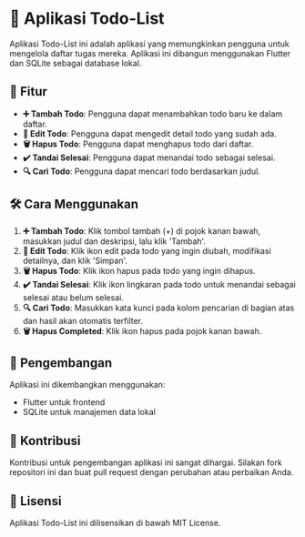 # 📝 Aplikasi Todo-List

Aplikasi Todo-List ini adalah aplikasi yang memungkinkan pengguna untuk mengelola daftar tugas mereka. Aplikasi ini dibangun menggunakan Flutter dan SQLite sebagai database lokal.

## 🌟 Fitur

- **➕ Tambah Todo**: Pengguna dapat menambahkan todo baru ke dalam daftar.
- **📝 Edit Todo**: Pengguna dapat mengedit detail todo yang sudah ada.
- **🗑️ Hapus Todo**: Pengguna dapat menghapus todo dari daftar.
- **✔️ Tandai Selesai**: Pengguna dapat menandai todo sebagai selesai.
- **🔍 Cari Todo**: Pengguna dapat mencari todo berdasarkan judul.

## 🛠️ Cara Menggunakan

1. **➕ Tambah Todo**: Klik tombol tambah (+) di pojok kanan bawah, masukkan judul dan deskripsi, lalu klik 'Tambah'.
2. **📝 Edit Todo**: Klik ikon edit pada todo yang ingin diubah, modifikasi detailnya, dan klik 'Simpan'.
3. **🗑️ Hapus Todo**: Klik ikon hapus pada todo yang ingin dihapus.
4. **✔️ Tandai Selesai**: Klik ikon lingkaran pada todo untuk menandai sebagai selesai atau belum selesai.
5. **🔍 Cari Todo**: Masukkan kata kunci pada kolom pencarian di bagian atas dan hasil akan otomatis terfilter.
6. **🗑️ Hapus Completed**: Klik ikon hapus pada pojok kanan bawah.

## 🚀 Pengembangan

Aplikasi ini dikembangkan menggunakan:
- Flutter untuk frontend
- SQLite untuk manajemen data lokal

## 🤝 Kontribusi

Kontribusi untuk pengembangan aplikasi ini sangat dihargai. Silakan fork repositori ini dan buat pull request dengan perubahan atau perbaikan Anda.

## 📜 Lisensi

Aplikasi Todo-List ini dilisensikan di bawah MIT License.
